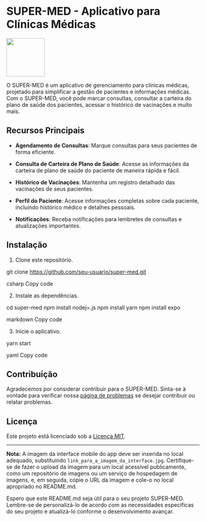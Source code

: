 # SUPER-MED - Aplicativo para Clínicas Médicas

<img src="https://github.com/ThiagoReefMan/SUPER-MED/blob/master/assets/135510621/1dbc8222-c825-41fa-bb80-9b26fdebb8b5.png" width="100">


O SUPER-MED é um aplicativo de gerenciamento para clínicas médicas, projetado para simplificar a gestão de pacientes e informações médicas. Com o SUPER-MED, você pode marcar consultas, consultar a carteira do plano de saúde dos pacientes, acessar o histórico de vacinações e muito mais.

## Recursos Principais

- **Agendamento de Consultas**: Marque consultas para seus pacientes de forma eficiente.

- **Consulta de Carteira de Plano de Saúde**: Acesse as informações da carteira de plano de saúde do paciente de maneira rápida e fácil.

- **Histórico de Vacinações**: Mantenha um registro detalhado das vacinações de seus pacientes.

- **Perfil do Paciente**: Acesse informações completas sobre cada paciente, incluindo histórico médico e detalhes pessoais.

- **Notificações**: Receba notificações para lembretes de consultas e atualizações importantes.

## Instalação

1. Clone este repositório.

git clone https://github.com/seu-usuario/super-med.git

csharp
Copy code

2. Instale as dependências.

cd super-med
npm install nodej=.js
npm install yarn
npm install expo

markdown
Copy code


3. Inicie o aplicativo.

yarn start

yaml
Copy code

## Contribuição

Agradecemos por considerar contribuir para o SUPER-MED. Sinta-se à vontade para verificar nossa [página de problemas](https://github.com/seu-usuario/super-med/issues) se desejar contribuir ou relatar problemas.

## Licença

Este projeto está licenciado sob a [Licença MIT](LICENSE).

---

**Nota:** A imagem da interface mobile do app deve ser inserida no local adequado, substituindo `link_para_a_imagem_da_interface.jpg`. Certifique-se de fazer o upload da imagem para um local acessível publicamente, como um repositório de imagens ou um serviço de hospedagem de imagens, e, em seguida, copie o URL da imagem e cole-o no local apropriado no README.md.

Espero que este README.md seja útil para o seu projeto SUPER-MED. Lembre-se de personalizá-lo de acordo com as necessidades específicas do seu projeto e atualizá-lo conforme o desenvolvimento avançar.




